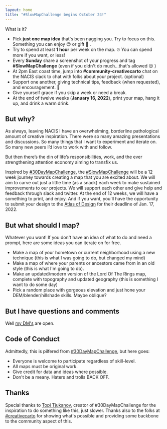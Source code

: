```yaml
---
layout: home
title: "#SlowMapChallenge begins October 24!"
---
```


What is it? 

- Pick **just one map idea** that's been nagging you. Try to focus on this. Something you can enjoy 😍 or gift 🎁 .
- Try to spend at least **1 hour** per week on the map. ⏲ You can spend more if you want, or less!
- Every **Sunday** share a screenshot of your progress and tag **#SlowMapChallenge** (even if you didn't do much...that's allowed 😌 )
- At 2pm East coast time, jump into **#community-creativecarto** chat on the NACIS slack to chat with folks about your project. (optional)
- Support one another, giving technical tips, feedback (when requested), and encouragement. 🤗
- Give yourself grace if you skip a week or need a break.
- At the end of twelve weeks (**January 16, 2022**), print your map, hang it up, and drink a warm drink.


## But why?

As always, leaving NACIS I have an overwhelming, borderline pathological amount of creative inspiration. There were so many amazing presentations and discussions. So many things that I want to experiment and iterate on. So many new peers I’d love to work with and follow. 

But then there’s the din of life’s responsibilities, work, and the ever strengthening attention economy aiming to transfix us. 

Inspired by [#30DayMapChallenge](https://github.com/tjukanovt/30DayMapChallenge#code-of-conduct), the [#SlowMapChallenge](https://twitter.com/DanielPWWood/status/1449027705501061164) will be a 12 week journey towards creating a map that you are excited about. We will aim to carve out just a little time (as a snack) each week to make sustained improvements to our projects. We will support each other and give help and feedback through slack and twitter. At the end of 12 weeks, we will have a something to print, and enjoy. And if you want, you'll have the opportunity to submit your design to the [Atlas of Design](https://atlasofdesign.org/submit/) for their deadline of Jan. 17, 2022.


## But what should I map?

Whatever you want! If you don't have an idea of what to do and need a prompt, here are some ideas you can iterate on for free.

- Make a map of your hometown or current neighborhood using a new technique (this is what I was going to do, but changed my mind)
- Make a map of where your parents or ancestors came from in an old style (this is what I'm going to do).
- Make an updated/modern version of the Lord Of The Rings map, complete with topography and updated geography (this is something I want to do some day)
- Pick a random place with gorgeous elevation and just hone your DEM/blender/hillshade skills. Maybe oblique?

## But I have questions and comments

Well [my DM's](https://twitter.com/DanielPWWood) are open. 


## Code of Conduct

Admittedly, this is pilfered from [#30DayMapChallenge](https://github.com/tjukanovt/30DayMapChallenge#code-of-conduct), but here goes:

- Everyone is welcome to participate regardless of skill-level. 
- All maps must be original work.
- Give credit for data and ideas where possible.
- Don't be a meany. Haters and trolls BACK OFF.

## Thanks
Special thanks to [Topi Tjukanov](https://twitter.com/tjukanov), creator of #30DayMapChallenge for the inspiration to do something like this, just slower. Thanks also to the folks at [#creativecarto](https://creativecarto.github.io/) for showing what's possible and providing some backbone to the community aspect of this. 






